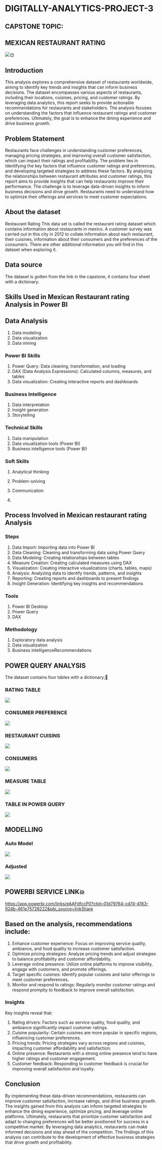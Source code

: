 # DIGITALLY-ANALYTICS-PROJECT-3
## CAPSTONE TOPIC:
## MEXICAN RESTAURANT RATING

![](https://github.com/Funmilola2025/DIGITALLY-ANALYTICS-PROJECT-3/blob/3b07aaca4a05cd80c0e59e106c23aef1792f1954/Restaurant_image.png)😊

## Introduction
This analysis explores a comprehensive dataset of restaurants worldwide, aiming to identify key trends and insights that can inform business decisions. The dataset encompasses various aspects of restaurants, including their locations, cuisines, pricing, and customer ratings. By leveraging data analytics, this report seeks to provide actionable recommendations for restaurants and stakeholders. The analysis focuses on understanding the factors that influence restaurant ratings and customer preferences. Ultimately, the goal is to enhance the dining experience and drive business growth.

## Problem Statement
Restaurants face challenges in understanding customer preferences, managing pricing strategies, and improving overall customer satisfaction, which can impact their ratings and profitability. The problem lies in identifying the key factors that influence customer ratings and preferences, and developing targeted strategies to address these factors. By analyzing the relationships between restaurant attributes and customer ratings, this report aims to provide insights that can help restaurants improve their performance. The challenge is to leverage data-driven insights to inform business decisions and drive growth. Restaurants need to understand how to optimize their offerings and services to meet customer expectations.

## About the dataset
Restaurant Rating
This data set is called the restaurant rating dataset which contains information about restaurants in
mexico. A customer survey was carried out in this city in 2012 to collate information about each
restaurant, their cuisines, information about their consumers and the preferences of the consumers.
There are other additional information you will find in this dataset when exploring it.

## Data source
The dataset is gotten from the link in the capstone, it contains four sheet with a dictionary.

## Skills Used in Mexican Restaurant rating Analysis in Power BI
## Data Analysis
1. Data modeling
2. Data visualization
3. Data mining

### Power BI Skills
1. Power Query: Data cleaning, transformation, and loading
2. DAX (Data Analysis Expressions): Calculated columns, measures, and tables
3. Data visualization: Creating interactive reports and dashboards

### Business Intelligence
1. Data interpretation
2. Insight generation
3. Storytelling

### Technical Skills
1. Data manipulation
2. Data visualization tools (Power BI)
3. Business intelligence tools (Power BI)

###  Soft Skills
1. Analytical thinking
2. Problem-solving
3. Communication

4. 
## Process Involved in Mexican restaurant rating Analysis
### Steps
1. Data Import: Importing data into Power BI
2. Data Cleaning: Cleaning and transforming data using Power Query
3. Data Modeling: Creating relationships between tables
4. Measure Creation: Creating calculated measures using DAX
5. Visualization: Creating interactive visualizations (charts, tables, maps)
6. Analysis: Analyzing data to identify trends, patterns, and insights
7. Reporting: Creating reports and dashboards to present findings
8. Insight Generation: Identifying key insights and recommendations

### Tools
1. Power BI Desktop
2. Power Query
3. DAX

### Methodology
1. Exploratory data analysis
2. Data visualization
3. Business intelligenceRecommendations

## POWER QUERY  ANALYSIS
The dataset contains four tables with a dictionary;💚

### RATING TABLE
![](https://github.com/Funmilola2025/DIGITALLY-ANALYTICS-PROJECT-3/blob/3b07aaca4a05cd80c0e59e106c23aef1792f1954/Rating_in_power_query.png)

### CONSUMER PREFERENCE
![](https://github.com/Funmilola2025/DIGITALLY-ANALYTICS-PROJECT-3/blob/3b07aaca4a05cd80c0e59e106c23aef1792f1954/Consuers_preference_power_query.png)

### RESTAURANT CUISINS
![](https://github.com/Funmilola2025/DIGITALLY-ANALYTICS-PROJECT-3/blob/3b07aaca4a05cd80c0e59e106c23aef1792f1954/Restaurant_cuisins_analysis.png)

### CONSUMERS
![](https://github.com/Funmilola2025/DIGITALLY-ANALYTICS-PROJECT-3/blob/3b07aaca4a05cd80c0e59e106c23aef1792f1954/comsumers-in_power_query.png)


### MEASURE TABLE
![](https://github.com/Funmilola2025/DIGITALLY-ANALYTICS-PROJECT-3/blob/3b07aaca4a05cd80c0e59e106c23aef1792f1954/measure_table.png)

### TABLE IN POWER QUERY
![](https://github.com/Funmilola2025/DIGITALLY-ANALYTICS-PROJECT-3/blob/3b07aaca4a05cd80c0e59e106c23aef1792f1954/restaurent_power_query_table.png)


## MODELLING
### Auto Model                 
![](https://github.com/Funmilola2025/DIGITALLY-ANALYTICS-PROJECT-3/blob/3b07aaca4a05cd80c0e59e106c23aef1792f1954/Mexican_restaurant_auto_model.png)

### Adjusted 
![](https://github.com/Funmilola2025/DIGITALLY-ANALYTICS-PROJECT-3/blob/3b07aaca4a05cd80c0e59e106c23aef1792f1954/restaurant_Ajdusted_model.png)

## POWERBI SERVICE LINK💥
https://app.powerbi.com/links/eAAFdfccP0?ctid=01d79764-cd74-4163-924b-461e75728222&pbi_source=linkShare
   
## Based on the analysis, recommendations include:
1. Enhance customer experience: Focus on improving service quality, ambiance, and food quality to increase customer satisfaction.
2. Optimize pricing strategies: Analyze pricing trends and adjust strategies to balance profitability and customer affordability.
3. Leverage online presence: Utilize online platforms to improve visibility, engage with customers, and promote offerings.
4. Target specific cuisines: Identify popular cuisines and tailor offerings to meet customer preferences.
5. Monitor and respond to ratings: Regularly monitor customer ratings and respond promptly to feedback to improve overall satisfaction.

### Insights
Key insights reveal that:
1. Rating drivers: Factors such as service quality, food quality, and ambiance significantly impact customer ratings.
2. Cuisine popularity: Certain cuisines are more popular in specific regions, influencing customer preferences.
4. Pricing trends: Pricing strategies vary across regions and cuisines, impacting customer affordability and satisfaction.
5. Online presence: Restaurants with a strong online presence tend to have higher ratings and customer engagement.
6. Customer feedback: Responding to customer feedback is crucial for improving overall satisfaction and loyalty.

## Conclusion
By implementing these data-driven recommendations, restaurants can improve customer satisfaction, increase ratings, and drive business growth. The insights gained from this analysis can inform targeted strategies to enhance the dining experience, optimize pricing, and leverage online platforms. Ultimately, restaurants that prioritize customer satisfaction and adapt to changing preferences will be better positioned for success in a competitive market. By leveraging data analytics, restaurants can make informed decisions and stay ahead of the competition. The findings of this analysis can contribute to the development of effective business strategies that drive growth and profitability. 

   
   
